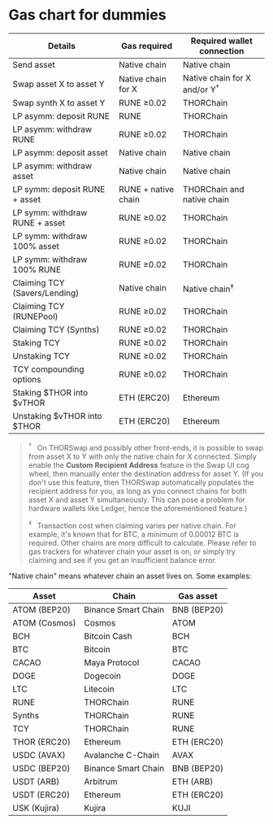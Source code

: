 # Gas chart for dummies

| Details                        | Gas required        | Required wallet connection    |
| ------------------------------ | ------------------- | ----------------------------- |
| Send asset                     | Native chain        | Native chain                  |
| Swap asset X to asset Y        | Native chain for X  | Native chain for X and/or Y<sup>†</sup> |
| Swap synth X to asset Y        | RUNE ≥0.02          | THORChain                     |
| LP asymm: deposit RUNE         | RUNE                | THORChain                     |
| LP asymm: withdraw RUNE        | RUNE ≥0.02          | THORChain                     |
| LP asymm: deposit asset        | Native chain        | Native chain                  |
| LP asymm: withdraw asset       | Native chain        | Native chain                  |
| LP symm: deposit RUNE + asset  | RUNE + native chain | THORChain and native chain    |
| LP symm: withdraw RUNE + asset | RUNE ≥0.02          | THORChain                     |
| LP symm: withdraw 100% asset   | RUNE ≥0.02          | THORChain                     |
| LP symm: withdraw 100% RUNE    | RUNE ≥0.02          | THORChain                     |
| Claiming TCY (Savers/Lending)  | Native chain        | Native chain<sup>‡</sup>       |
| Claiming TCY (RUNEPool)        | RUNE ≥0.02          | THORChain                     |
| Claiming TCY (Synths)          | RUNE ≥0.02          | THORChain                     |
| Staking TCY                    | RUNE ≥0.02          | THORChain                     |
| Unstaking TCY                  | RUNE ≥0.02          | THORChain                     |
| TCY compounding options        | RUNE ≥0.02          | THORChain                     |
| Staking $THOR into $vTHOR      | ETH (ERC20)         | Ethereum                      |
| Unstaking $vTHOR into $THOR    | ETH (ERC20)         | Ethereum                      |

> <sup>†</sup>&ensp; On THORSwap and possibly other front-ends, it is possible to swap from
asset X to Y with only the native chain for X connected.  Simply enable the
**Custom Recipient Address** feature in the Swap UI cog wheel, then manually enter
the destination address for asset Y.  (If you don't use this feature, then THORSwap
automatically populates the recipient address for you, as long as you connect chains
for both asset X and asset Y simultaneously.  This can pose a problem for hardware
wallets like Ledger, hence the aforementioned feature.)
>
> <sup>‡</sup>&ensp; Transaction cost when claiming varies per native chain.  For example,
it's known that for BTC, a minimum of 0.00012 BTC is required.  Other chains are
more difficult to calculate.  Please refer to gas trackers for whatever chain your
asset is on, or simply try claiming and see if you get an insufficient balance error.

"Native chain" means whatever chain an asset lives on.  Some examples:

| Asset           | Chain                | Gas asset      |
| --------------- | -------------------- | -------------- |
| ATOM (BEP20)    | Binance Smart Chain  | BNB (BEP20)    |
| ATOM (Cosmos)   | Cosmos               | ATOM           |
| BCH             | Bitcoin Cash         | BCH            |
| BTC             | Bitcoin              | BTC            |
| CACAO           | Maya Protocol        | CACAO          |
| DOGE            | Dogecoin             | DOGE           |
| LTC             | Litecoin             | LTC            |
| RUNE            | THORChain            | RUNE           |
| Synths          | THORChain            | RUNE           |
| TCY             | THORChain            | RUNE           |
| THOR (ERC20)    | Ethereum             | ETH (ERC20)    |
| USDC (AVAX)     | Avalanche C-Chain    | AVAX           |
| USDC (BEP20)    | Binance Smart Chain  | BNB (BEP20)    |
| USDT (ARB)      | Arbitrum             | ETH (ARB)      |
| USDT (ERC20)    | Ethereum             | ETH (ERC20)    |
| USK (Kujira)    | Kujira               | KUJI           |
